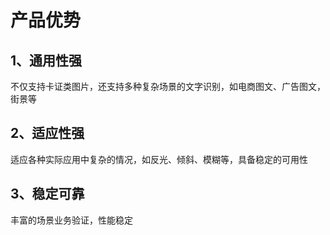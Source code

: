 # 产品优势

## 1、通用性强
不仅支持卡证类图片，还支持多种复杂场景的文字识别，如电商图文、广告图文，街景等
## 2、适应性强
适应各种实际应用中复杂的情况，如反光、倾斜、模糊等，具备稳定的可用性
## 3、稳定可靠
丰富的场景业务验证，性能稳定